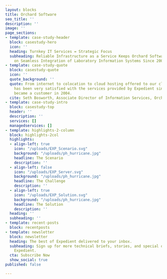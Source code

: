 ```yaml
---
layout: blocks
title: Orchard Software
seo_title: ''
description: ''
image: ''
page_sections:
- template: case-study-header
  block: casestudy-hero
  icon: ''
  heading: Turnkey IT Services = Strategic Focus
  subheading: Reliable Infrastructure as a Service Keeps Orchard Software Focused
    on Seamless Integration of Laboratory Information Systems Since 2004
- template: case-study-quote
  block: casestudy-quote
  icon: ''
  quote_background: ''
  quote: From internet to colocation to cloud hosting offered to our clients, Orchard
    has been very satisfied with the services provided by Expedient since we first
    became a customer in 2004.
  cite: Seth Bosworth, Associate Director of Information Services, Orchard Software
- template: case-study-intro
  block: casestudy-top
  header: ''
  description: ''
  services: []
  managedservices: []
- template: highlights-2-column
  block: highlights-2col
  highlights:
  - align-left: true
    icon: "/uploads/EXP_Scenario.svg"
    background: "/uploads/ph_hurricane.jpg"
    headline: The Scenario
    description: ''
  - align-left: false
    icon: "/uploads/EXP_Server.svg"
    background: "/uploads/ph_hurricane.jpg"
    headline: The Challenge
    description: ''
  - align-left: true
    icon: "/uploads/EXP_Solution.svg"
    background: "/uploads/ph_hurricane.jpg"
    headline: The Solution
    description: ''
  heading: ''
  subheading: ''
- template: recent-posts
  block: recentposts
- template: newsletter
  block: newsletter
  heading: The best of Expedient delivered to your inbox.
  subheading: Sign up for more technical briefs, stories, and special offers from
    Expedient.
  cta: Subscribe Now
  show_social: true
published: false

---
```

